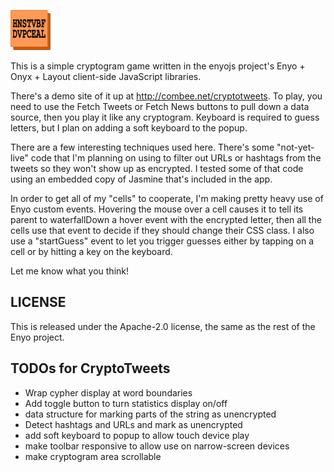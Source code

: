 ![CryptoTweets icon](icon_64x64.png)

This is a simple cryptogram game written in the enyojs project's Enyo + Onyx +
Layout client-side JavaScript libraries.

There's a demo site of it up at <http://combee.net/cryptotweets>.  To play, you
need to use the Fetch Tweets or Fetch News buttons to pull down a data source,
then you play it like any cryptogram.  Keyboard is required to guess letters,
but I plan on adding a soft keyboard to the popup.

There are a few interesting techniques used here.  There's some "not-yet-live"
code that I'm planning on using to filter out URLs or hashtags from the tweets
so they won't show up as encrypted.  I tested some of that code using an
embedded copy of Jasmine that's included in the app.

In order to get all of my "cells" to cooperate, I'm making pretty heavy use of
Enyo custom events.  Hovering the mouse over a cell causes it to tell its
parent to waterfallDown a hover event with the encrypted letter, then all the
cells use that event to decide if they should change their CSS class.  I also
use a "startGuess" event to let you trigger guesses either by tapping on a
cell or by hitting a key on the keyboard.

Let me know what you think!  

## LICENSE

This is released under the Apache-2.0 license, the same as the rest of the
Enyo project.

## TODOs for CryptoTweets

* Wrap cypher display at word boundaries
* Add toggle button to turn statistics display on/off
* data structure for marking parts of the string as unencrypted
* Detect hashtags and URLs and mark as unencrypted
* add soft keyboard to popup to allow touch device play
* make toolbar responsive to allow use on narrow-screen devices
* make cryptogram area scrollable